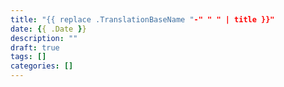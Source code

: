 ```yaml
---
title: "{{ replace .TranslationBaseName "-" " " | title }}"
date: {{ .Date }}
description: ""
draft: true
tags: []
categories: []
---
```




<!--more-->
